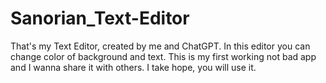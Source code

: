 # Sanorian_Text-Editor
That's my Text Editor, created by me and ChatGPT. In this editor you can change color of background and text.
This is my first working not bad app and I wanna share it with others.
I take hope, you will use it.
